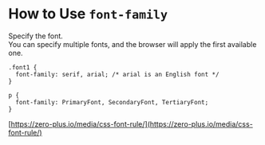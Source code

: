 # How to Use `font-family`
Specify the font.  
You can specify multiple fonts, and the browser will apply the first available one.  
```
.font1 {
  font-family: serif, arial; /* arial is an English font */
}

p {
  font-family: PrimaryFont, SecondaryFont, TertiaryFont;
}
```  
[https://zero-plus.io/media/css-font-rule/](https://zero-plus.io/media/css-font-rule/)